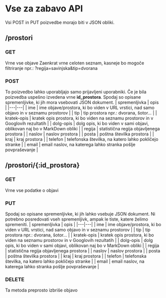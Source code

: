 # Vse za zabavo API
Vsi POST in PUT poizvedbe morajo biti v JSON obliki.
## /prostori
### GET
Vrne vse objave
Zaenkrat vrne celoten seznam, kasneje bo mogoče filtriranje npr.: ?regija=savinjska&tip=dvorana
### POST
To poizvedbo lahko uporabljajo samo prijavljeni uporabniki. Če je bila poizvedba uspešno izvedena vrne **id_prostora**.
Spodaj so opisane spremenljivke, ki jih mora vsebovati JSON dokument.
| spremenljivka | opis |
|---|---|
| ime | ime objave/prostora, ki bo viden v URL vrstici, nad samo objavo in v seznamu prostorov |
| tip | tip prostora npr.: dvorana, šotor... |
| kratek-opis | kratek opis prostora, ki bo viden na seznamu prostorov in v Googlovih rezultatih |
| dolg-opis | dolg opis, ki bo viden v sami objavi, oblikovan naj bo v MarkDown obliki |
| regija | statistična regija objavljenega prostora |
| naslov | naslov prostora |
| posta | poštna številka prostora |
| kraj | kraj prostora |
| telefon | telefonska številka, na katero lahko pokličejo stranke |
| email | email naslov, na katerega lahko stranka pošlje povpraševanje |
## /prostori/{:id_prostora}
### GET
Vrne vse podatke o objavi
### PUT
Spodaj so opisane spremenljivke, ki jih lahko vsebuje JSON dokument. Ni potrebno posredovati vseh spremenljivk, ampak le tiste, katere želimo spremeniti.
| spremenljivka | opis |
|---|---|
| ime | ime objave/prostora, ki bo viden v URL vrstici, nad samo objavo in v seznamu prostorov |
| tip | tip prostora npr.: dvorana, šotor... |
| kratek-opis | kratek opis prostora, ki bo viden na seznamu prostorov in v Googlovih rezultatih |
| dolg-opis | dolg opis, ki bo viden v sami objavi, oblikovan naj bo v MarkDown obliki |
| regija | statistična regija objavljenega prostora |
| naslov | naslov prostora |
| posta | poštna številka prostora |
| kraj | kraj prostora |
| telefon | telefonska številka, na katero lahko pokličejo stranke |
| email | email naslov, na katerega lahko stranka pošlje povpraševanje |
### DELETE
Ta metoda preprosto izbriše objavo